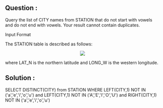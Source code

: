 ## Question :

Query the list of CITY names from STATION that do not start with vowels and do not end with vowels. Your result cannot contain duplicates.

Input Format

The STATION table is described as follows:

<div align="center">
    <img src="https://s3.amazonaws.com/hr-challenge-images/9336/1449345840-5f0a551030-Station.jpg">
</div>

where LAT_N is the northern latitude and LONG_W is the western longitude.

## Solution :

SELECT DISTINCT(CITY) 
from 
    STATION 
WHERE
    LEFT(CITY,1) NOT IN ('a','e','i','o','u')
and 
    LEFT(CITY,1) NOT IN ('A','E','I','O','U')
and
    RIGHT(CITY,1) NOT IN ('a','e','i','o','u')
 
